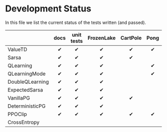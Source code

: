 # Development Status

In this file we list the current status of the tests written (and passed).


|                 | docs | unit tests | FrozenLake | CartPole | Pong | Pendulum | LunarLander | Ant |
|-----------------|:----:|:----------:|:----------:|:--------:|:----:|:--------:|:-----------:|:---:|
| ValueTD         |  ✔   |     ✔      |     ✔      |    ✔     |  ✔   |          |             |     |
| Sarsa           |  ✔   |     ✔      |     ✔      |    ✔     |      |          |             |     |
| QLearning       |  ✔   |     ✔      |     ✔      |          |  ✔   |          |             |     |
| QLearningMode   |  ✔   |     ✔      |     ✔      |          |  ✔   |          |             |     |
| DoubleQLearning |  ✔   |     ✔      |     ✔      |          |      |          |             |     |
| ExpectedSarsa   |  ✔   |     ✔      |     ✔      |          |      |          |             |     |
| VanillaPG       |  ✔   |     ✔      |     ✔      |    ✔     |      |          |             |     |
| DeterministicPG |  ✔   |     ✔      |     ✔      |          |      |          |             |     |
| PPOClip         |  ✔   |     ✔      |     ✔      |    ✔     |  ✔   |    ✔     |             |     |
| CrossEntropy    |      |            |            |          |      |          |             |     |

